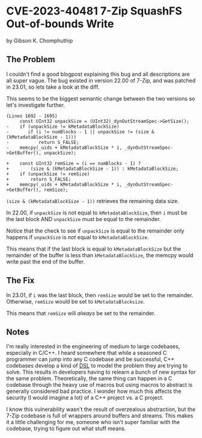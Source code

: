 # CVE-2023-40481 7-Zip SquashFS Out-of-bounds Write
by Gibson K. Chomphuthip

## The Problem
I couldn't find a good blogpost explaining this bug and all descriptions are all super vague.
The bug existed in version 22.00 of 7-Zip, and was patched in 23.01, so lets take a look at 
the diff.

This seems to be the biggest semantic change between the two versions so let's
investigate further.
```
(Lines 1692 - 1695)
     const UInt32 unpackSize = (UInt32)_dynOutStreamSpec->GetSize();
-    if (unpackSize != kMetadataBlockSize)
-       if (i != numBlocks - 1 || unpackSize != (size & (kMetadataBlockSize - 1)))
-           return S_FALSE;
-    memcpy(_uids + kMetadataBlockSize * i, _dynOutStreamSpec->GetBuffer(), unpackSize);

+    const UInt32 remSize = (i == numBlocks - 1) ?
+        (size & (kMetadataBlockSize - 1)) : kMetadataBlockSize;
+    if (unpackSize != remSize)
+        return S_FALSE;
+    memcpy(_uids + kMetadataBlockSize * i, _dynOutStreamSpec->GetBuffer(), remSize);
```

`(size & (kMetadataBlockSize - 1))` retrieves the remaining data size.

In 22.00, if `unpackSize` is not equal to `kMetadataBlockSize`, then `i` must be
the last block AND `unpackSize` must be equal to the remainder.

Notice that the check to see if `unpackSize` is equal to the remainder only
happens if `unpackSize` is _not_ equal to `kMetadataBlockSize`.

This means that if the last block is equal to `kMetadataBlockSize` but the remainder of the buffer is less than
`kMetadataBlockSize`, the memcpy would write past the end of the buffer.

## The Fix
In 23.01, if `i` was the last block, then `remSize` would be set to the
remainder. Otherwise, `remSize` would be set to `kMetadataBlocksize`.

This means that `remSize` will _always_ be set to the remainder.

## Notes
I'm really interested in the engineering of medium to large codebases,
especially in C/C++. I heard somewhere that while a seasoned C programmer can
jump into any C codebase and be successful, C++ codebases develop a kind of
[DSL](https://en.wikipedia.org/wiki/Domain-specific_language) to model the
problem they are trying to solve. This results in developers having to relearn a
bunch of new syntax for the same problem. Theoretically, the same thing can
happen in a C codebase through the heavy use of macros but using macros to
abstract is generally considered bad practice. I wonder how much this affects
the security (I would imagine a lot) of a C++ project vs. a C project.

I know this vulnerability wasn't the result of overzealous abstraction, but the
7-Zip codebase is full of wrappers around buffers and streams. This makes it a
little challenging for me, someone who isn't super familiar with the codebase,
trying to figure out what stuff means.
